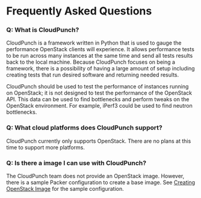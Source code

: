 # Frequently Asked Questions

### Q: What is CloudPunch?

CloudPunch is a framework written in Python that is used to gauge the performance OpenStack clients will experience. It allows performance tests to be run across many instances at the same time and send all tests results back to the local machine. Because CloudPunch focuses on being a framework, there is a possibility of having a large amount of setup including creating tests that run desired software and returning needed results.

CloudPunch should be used to test the performance of instances running on OpenStack; it is not designed to test the performance of the OpenStack API. This data can be used to find bottlenecks and perform tweaks on the OpenStack environment. For example, iPerf3 could be used to find neutron bottlenecks.

### Q: What cloud platforms does CloudPunch support?

CloudPunch currently only supports OpenStack. There are no plans at this time to support more platforms.

### Q: Is there a image I can use with CloudPunch?

The CloudPunch team does not provide an OpenStack image. However, there is a sample Packer configuration to create a base image. See [Creating OpenStack Image](./getting_started.md#creating-openstack-image) for the sample configuration.
